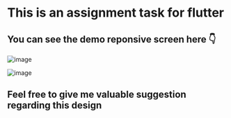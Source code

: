 # This is an assignment task for flutter

## You can see the demo reponsive screen here 👇



![image](https://user-images.githubusercontent.com/115442240/235363034-c5b51547-dbae-4fee-80af-6de25d757d65.png)


![image](https://user-images.githubusercontent.com/115442240/235363079-d29fca75-c711-439e-8aeb-45b2e7c7e337.png)


## Feel free to give me valuable suggestion regarding this design

